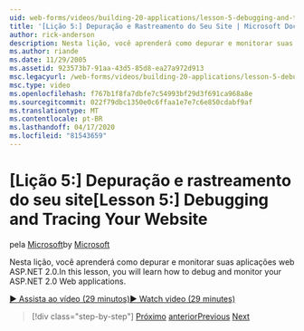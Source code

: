 ```yaml
---
uid: web-forms/videos/building-20-applications/lesson-5-debugging-and-tracing-your-website
title: '[Lição 5:] Depuração e Rastreamento do Seu Site | Microsoft Docs'
author: rick-anderson
description: Nesta lição, você aprenderá como depurar e monitorar suas aplicações web ASP.NET 2.0.
ms.author: riande
ms.date: 11/29/2005
ms.assetid: 923573b7-91aa-43d5-85d8-ea27a972d913
msc.legacyurl: /web-forms/videos/building-20-applications/lesson-5-debugging-and-tracing-your-website
msc.type: video
ms.openlocfilehash: f767b1f8fa7dbfe7c54993bf29d3f691ca968a8e
ms.sourcegitcommit: 022f79dbc1350e0c6ffaa1e7e7c6e850cdabf9af
ms.translationtype: MT
ms.contentlocale: pt-BR
ms.lasthandoff: 04/17/2020
ms.locfileid: "81543659"
---
```

# <a name="lesson-5-debugging-and-tracing-your-website"></a><span data-ttu-id="3e8fa-103">[Lição 5:] Depuração e rastreamento do seu site</span><span class="sxs-lookup"><span data-stu-id="3e8fa-103">[Lesson 5:] Debugging and Tracing Your Website</span></span>

<span data-ttu-id="3e8fa-104">pela [Microsoft](https://github.com/microsoft)</span><span class="sxs-lookup"><span data-stu-id="3e8fa-104">by [Microsoft](https://github.com/microsoft)</span></span>

<span data-ttu-id="3e8fa-105">Nesta lição, você aprenderá como depurar e monitorar suas aplicações web ASP.NET 2.0.</span><span class="sxs-lookup"><span data-stu-id="3e8fa-105">In this lesson, you will learn how to debug and monitor your ASP.NET 2.0 Web applications.</span></span>

[<span data-ttu-id="3e8fa-106">&#9654; Assista ao vídeo (29 minutos)</span><span class="sxs-lookup"><span data-stu-id="3e8fa-106">&#9654; Watch video (29 minutes)</span></span>](https://channel9.msdn.com/Blogs/ASP-NET-Site-Videos/lesson-5-debugging-and-tracing-your-website)

> [!div class="step-by-step"]
> <span data-ttu-id="3e8fa-107">[Próximo](lesson-4-understanding-web-application-state.md)
> [anterior](lesson-6-working-with-stylesheets-and-master-pages.md)</span><span class="sxs-lookup"><span data-stu-id="3e8fa-107">[Previous](lesson-4-understanding-web-application-state.md)
[Next](lesson-6-working-with-stylesheets-and-master-pages.md)</span></span>
